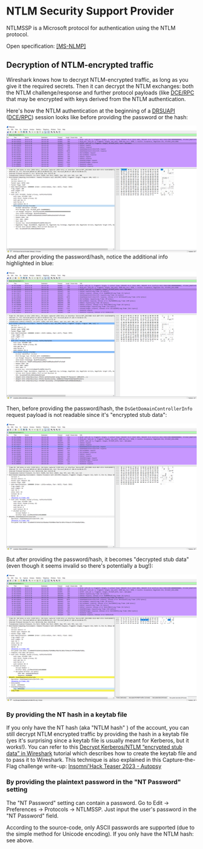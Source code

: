 # NTLM Security Support Provider

NTLMSSP is a Microsoft protocol for authentication using the NTLM protocol.

Open specification: [\[MS-NLMP\]](https://docs.microsoft.com/en-us/openspecs/windows_protocols/ms-nlmp/b38c36ed-2804-4868-a9ff-8dd3182128e4)

## Decryption of NTLM-encrypted traffic

Wireshark knows how to decrypt NTLM-encrypted traffic, as long as you give it the required secrets. Then it can decrypt the NTLM exchanges: both the NTLM challenge/response and further protocol payloads (like [DCE/RPC](/DCE/RPC) that may be encrypted with keys derived from the NTLM authentication.

Here's how the NTLM authentication at the beginning of a [DRSUAPI](/DRSUAPI) ([DCE/RPC](/DCE/RPC)) session looks like before providing the password or the hash:

![before_nt_password](uploads/0617dae4c7956273ce2a513f6ddc016c/before_nt_password.png)And after providing the password/hash, notice the additional info highlighted in blue:

![after_nt_password](uploads/f99248ef9db46866bcb72b20c53a151e/after_nt_password.png)

Then, before providing the password/hash, the `DsGetDomainControllerInfo` request payload is not readable since it's "encrypted stub data":

![encrypted_stub](uploads/60c5cc65489f340d1bf71efaf3cf29b5/encrypted_stub.png)

But after providing the password/hash, it becomes "decrypted stub data" (even though it seems invalid so there's potentially a bug!):

![decrypted_stub](uploads/32b3687674dd3adc4e957061f0dfe79a/decrypted_stub.png)

### By providing the NT hash in a keytab file
If you only have the NT hash (aka "NTLM hash" ) of the account, you can still decrypt NTLM encrypted traffic by providing the hash in a keytab file (yes it's surprising since a keytab file is usually meant for Kerberos, but it works!). You can refer to this [Decrypt Kerberos/NTLM “encrypted stub data” in Wireshark](https://medium.com/tenable-techblog/decrypt-encrypted-stub-data-in-wireshark-deb132c076e7#e6a4) tutorial which describes how to create the keytab file and to pass it to Wireshark. This technique is also explained in this Capture-the-Flag challenge write-up: [Insomni'Hack Teaser 2023 - Autopsy](https://tipi-hack.github.io/2023/01/22/insomnihack-teaser-autopsy.html)

### By providing the plaintext password in the "NT Password" setting

The "NT Password" setting can contain a password. Go to Edit -> Preferences -> Protocols -> NTLMSSP. Just input the user's password in the "NT Password" field.

According to the source-code, only ASCII passwords are supported (due to the simple method for Unicode encoding). If you only have the NTLM hash: see above.
